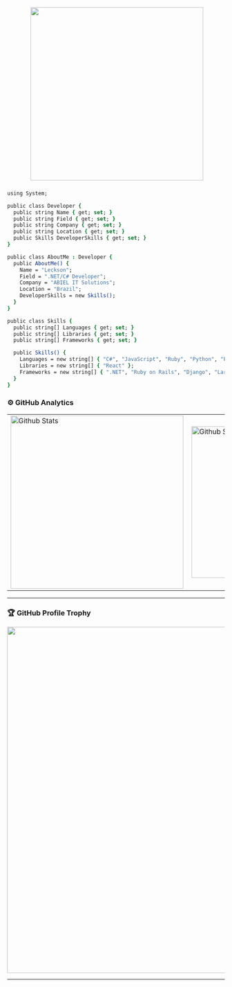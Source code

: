 
<div style="text-align: right; margin-top: 50px; margin-right: 50px;">
  <img src="avatar2.gif" width="400" />
</div>

###

```csh
using System;

public class Developer {
  public string Name { get; set; }
  public string Field { get; set; }
  public string Company { get; set; }
  public string Location { get; set; }
  public Skills DeveloperSkills { get; set; }
}

public class AboutMe : Developer {
  public AboutMe() {
    Name = "Leckson";
    Field = ".NET/C# Developer";
    Company = "ABIEL IT Solutions";
    Location = "Brazil";
    DeveloperSkills = new Skills();
  }
}

public class Skills {
  public string[] Languages { get; set; }
  public string[] Libraries { get; set; }
  public string[] Frameworks { get; set; }

  public Skills() {
    Languages = new string[] { "C#", "JavaScript", "Ruby", "Python", "PHP" };
    Libraries = new string[] { "React" };
    Frameworks = new string[] { ".NET", "Ruby on Rails", "Django", "Laravel", "Angular", "Node.js", "Vue.js" };
  }
}

```

### ⚙️ GitHub Analytics

<table>
  <tr>
    <td>
      <img
        align="left"
        width="400"
        src="https://github-readme-stats.vercel.app/api?username=xxalm&theme=dark&hide_border=false&include_all_commits=true"
        alt="Github Stats"
      />
    </td>
    <td>
      <img
        align="left"
        width="350"
        src="https://github-readme-stats.vercel.app/api/top-langs/?username=xxalm&theme=dark&hide_border=false&include_all_commits=true&count_private=true&layout=compact"
        alt="Github Stats"
      />
    </td>
    <td>
      <br />
      <img
        align="left"
        width="350"
        src="https://github-readme-streak-stats.herokuapp.com/?user=xxalm&theme=dark&hide_border=false"
        alt="Github Stats"
      />
    </td>
  </tr>
</table>

--- 

### 🏆 GitHub Profile Trophy

<p align="center">
  <a
    href="https://github.com/ryo-ma/github-profile-trophy"
    title="repositório de troféus"
  >
    <img
      width="800"
      src="https://github-profile-trophy.vercel.app/?username=xxalm&column=8&theme=darkhub&no-frame=true&no-bg=true"
    />
  </a>
</p>

---

